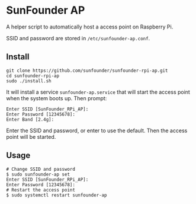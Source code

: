 # SunFounder AP

A helper script to automatically host a access point on Raspberry Pi.

SSID and password are stored in `/etc/sunfounder-ap.conf`.

## Install

```
git clone https://github.com/sunfounder/sunfounder-rpi-ap.git
cd sunfounder-rpi-ap
sudo ./install.sh
```

It will install a service `sunfounder-ap.service` that will start the access point when the system boots up. Then prompt:

```
Enter SSID [SunFounder_RPi_AP]: 
Enter Password [12345678]: 
Enter Band [2.4g]:
```

Enter the SSID and password, or enter to use the default. Then the access point will be started.

## Usage


```
# Change SSID and password
$ sudo sunfounder-ap set
Enter SSID [SunFounder_RPi_AP]: 
Enter Password [12345678]: 
# Restart the access point
$ sudo systemctl restart sunfounder-ap
```

